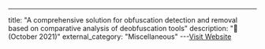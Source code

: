 ---
title: "A comprehensive solution for obfuscation detection and removal based on comparative analysis of deobfuscation tools"
description: "📓  (October 2021)"
external_category: "Miscellaneous"
---[Visit Website](https://ieeexplore.ieee.org/document/9645824)


